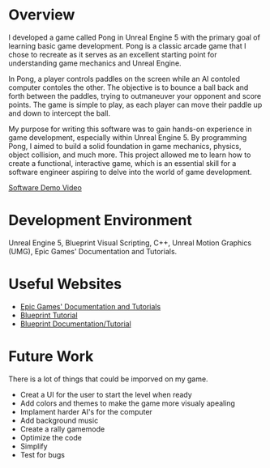 # Overview

I developed a game called Pong in Unreal Engine 5 with the primary goal of learning basic game development. Pong is a classic arcade game that I chose to recreate as it serves as an excellent starting point for understanding game mechanics and Unreal Engine.

In Pong, a player controls paddles on the screen while an AI contoled computer contoles the other. The objective is to bounce a ball back and forth between the paddles, trying to outmaneuver your opponent and score points. The game is simple to play, as each player can move their paddle up and down to intercept the ball.

My purpose for writing this software was to gain hands-on experience in game development, especially within Unreal Engine 5. By programming Pong, I aimed to build a solid foundation in game mechanics, physics, object collision, and much more. This project allowed me to learn how to create a functional, interactive game, which is an essential skill for a software engineer aspiring to delve into the world of game development.

[Software Demo Video](https://youtu.be/OxliRa_1QhQ)

# Development Environment

Unreal Engine 5, Blueprint Visual Scripting, C++, Unreal Motion Graphics (UMG), Epic Games' Documentation and Tutorials.

# Useful Websites

* [Epic Games' Documentation and Tutorials]([http://url.link.goes.here](https://www.unrealengine.com/en-US/unreal-engine-5?utm_source=GoogleSearch&utm_medium=Performance&utm_campaign=17086214833&utm_id=146567424678&utm_term=unreal%205&utm_content=646621959962))
* [Blueprint Tutorial]([https://api.arcade.academy/en/latest/install/linux.html](https://www.youtube.com/watch?v=bY6Nl-OEhSo))
* [Blueprint Documentation/Tutorial]([https://opensource.com/article/18/4/easy-2d-game-creation-python-and-arcade](https://docs.unrealengine.com/5.0/en-US/blueprint-tutorials-in-unreal-engine/))

# Future Work

There is a lot of things that could be imporved on my game.

* Creat a UI for the user to start the level when ready
* Add colors and themes to make the game more visualy apealing
* Implament harder AI's for the computer
* Add background music
* Create a rally gamemode
* Optimize the code
* Simplify
* Test for bugs
